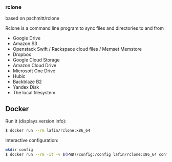 ### rclone

based on pschmitt/rclone

Rclone is a command line program to sync files and directories to and from

  * Google Drive
  * Amazon S3
  * Openstack Swift / Rackspace cloud files / Memset Memstore
  * Dropbox
  * Google Cloud Storage
  * Amazon Cloud Drive
  * Microsoft One Drive
  * Hubic
  * Backblaze B2
  * Yandex Disk
  * The local filesystem


## Docker

Run it (displays version info):

```bash
$ docker run --rm lafin/rclone:x86_64
```

Interactive configuration:

```bash
mkdir config
$ docker run --rm -it -v $(PWD)/config:/config lafin/rclone:x86_64 config
```
